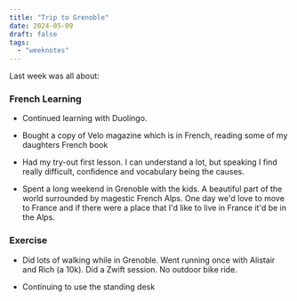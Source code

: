 ```yaml
---
title: "Trip to Grenoble"
date: 2024-05-09
draft: false
tags:
  - "weeknotes"
---
```


Last week was all about:

### French Learning

- Continued learning with Duolingo.

- Bought a copy of Velo magazine which is in French, reading some of my daughters French book

- Had my try-out first lesson. I can understand a lot, but speaking I find really difficult, confidence and vocabulary being the causes.

- Spent a long weekend in Grenoble with the kids. A beautiful part of the world surrounded by magestic French Alps. One day we'd love to move to France and if there were a place that I'd like to live in France it'd be in the Alps.

### Exercise

- Did lots of walking while in Grenoble. Went running once with Alistair and Rich (a 10k). Did a Zwift session. No outdoor bike ride.

- Continuing to use the standing desk

